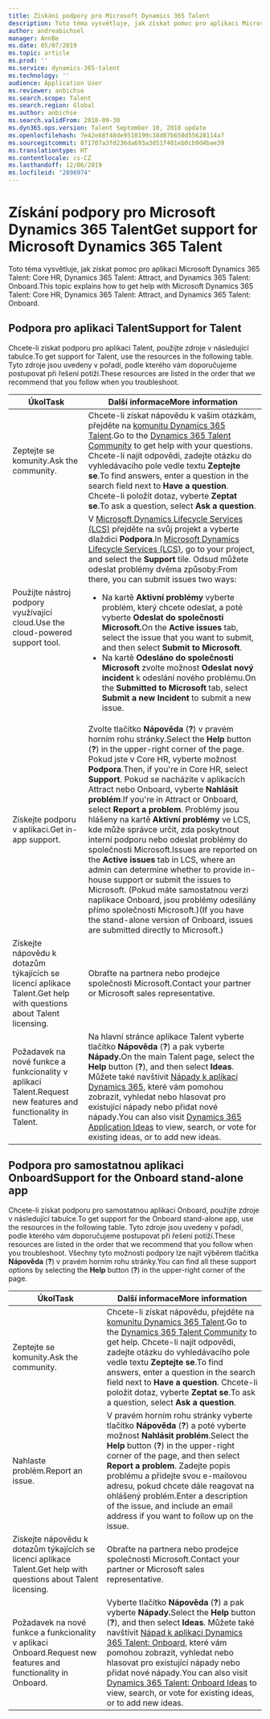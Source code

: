 ```yaml
---
title: Získání podpory pro Microsoft Dynamics 365 Talent
description: Toto téma vysvětluje, jak získat pomoc pro aplikaci Microsoft Dynamics 365 Talent.
author: andreabichsel
manager: AnnBe
ms.date: 05/07/2019
ms.topic: article
ms.prod: ''
ms.service: dynamics-365-talent
ms.technology: ''
audience: Application User
ms.reviewer: anbichse
ms.search.scope: Talent
ms.search.region: Global
ms.author: anbichse
ms.search.validFrom: 2018-09-30
ms.dyn365.ops.version: Talent September 10, 2018 update
ms.openlocfilehash: 7e42e68f48de9518199c38d07b650d55628114a7
ms.sourcegitcommit: 871707a3fd236da693a3d51f401eb0cb9d4bae39
ms.translationtype: HT
ms.contentlocale: cs-CZ
ms.lasthandoff: 12/06/2019
ms.locfileid: "2896974"
---
```

# <a name="get-support-for-microsoft-dynamics-365-talent"></a><span data-ttu-id="64462-103">Získání podpory pro Microsoft Dynamics 365 Talent</span><span class="sxs-lookup"><span data-stu-id="64462-103">Get support for Microsoft Dynamics 365 Talent</span></span>

<span data-ttu-id="64462-104">Toto téma vysvětluje, jak získat pomoc pro aplikaci Microsoft Dynamics 365 Talent: Core HR, Dynamics 365 Talent: Attract, and Dynamics 365 Talent: Onboard.</span><span class="sxs-lookup"><span data-stu-id="64462-104">This topic explains how to get help with Microsoft Dynamics 365 Talent: Core HR, Dynamics 365 Talent: Attract, and Dynamics 365 Talent: Onboard.</span></span>

## <a name="support-for-talent"></a><span data-ttu-id="64462-105">Podpora pro aplikaci Talent</span><span class="sxs-lookup"><span data-stu-id="64462-105">Support for Talent</span></span>

<span data-ttu-id="64462-106">Chcete-li získat podporu pro aplikaci Talent, použijte zdroje v následující tabulce.</span><span class="sxs-lookup"><span data-stu-id="64462-106">To get support for Talent, use the resources in the following table.</span></span> <span data-ttu-id="64462-107">Tyto zdroje jsou uvedeny v pořadí, podle kterého vám doporučujeme postupovat při řešení potíží.</span><span class="sxs-lookup"><span data-stu-id="64462-107">These resources are listed in the order that we recommend that you follow when you troubleshoot.</span></span>

| <span data-ttu-id="64462-108">Úkol</span><span class="sxs-lookup"><span data-stu-id="64462-108">Task</span></span> | <span data-ttu-id="64462-109">Další informace</span><span class="sxs-lookup"><span data-stu-id="64462-109">More information</span></span> |
|------|------------------|
| <span data-ttu-id="64462-110">Zeptejte se komunity.</span><span class="sxs-lookup"><span data-stu-id="64462-110">Ask the community.</span></span> | <span data-ttu-id="64462-111">Chcete-li získat nápovědu k vašim otázkám, přejděte na [komunitu Dynamics 365 Talent](https://community.dynamics.com/365/talent).</span><span class="sxs-lookup"><span data-stu-id="64462-111">Go to the [Dynamics 365 Talent Community](https://community.dynamics.com/365/talent) to get help with your questions.</span></span> <span data-ttu-id="64462-112">Chcete-li najít odpovědi, zadejte otázku do vyhledávacího pole vedle textu **Zeptejte se**.</span><span class="sxs-lookup"><span data-stu-id="64462-112">To find answers, enter a question in the search field next to **Have a question**.</span></span> <span data-ttu-id="64462-113">Chcete-li položit dotaz, vyberte **Zeptat se**.</span><span class="sxs-lookup"><span data-stu-id="64462-113">To ask a question, select **Ask a question**.</span></span> |
| <span data-ttu-id="64462-114">Použijte nástroj podpory využívající cloud.</span><span class="sxs-lookup"><span data-stu-id="64462-114">Use the cloud-powered support tool.</span></span> | <span data-ttu-id="64462-115">V [Microsoft Dynamics Lifecycle Services (LCS)](https://lcs.dynamics.com/) přejděte na svůj projekt a vyberte dlaždici **Podpora**.</span><span class="sxs-lookup"><span data-stu-id="64462-115">In [Microsoft Dynamics Lifecycle Services (LCS)](https://lcs.dynamics.com/), go to your project, and select the **Support** tile.</span></span> <span data-ttu-id="64462-116">Odsud můžete odeslat problémy dvěma způsoby:</span><span class="sxs-lookup"><span data-stu-id="64462-116">From there, you can submit issues two ways:</span></span><ul><li><span data-ttu-id="64462-117">Na kartě **Aktivní problémy** vyberte problém, který chcete odeslat, a poté vyberte **Odeslat do společnosti Microsoft.**</span><span class="sxs-lookup"><span data-stu-id="64462-117">On the **Active issues** tab, select the issue that you want to submit, and then select **Submit to Microsoft**.</span></span></li><li><span data-ttu-id="64462-118">Na kartě **Odesláno do společnosti Microsoft** zvolte možnost **Odeslat nový incident** k odeslání nového problému.</span><span class="sxs-lookup"><span data-stu-id="64462-118">On the **Submitted to Microsoft** tab, select **Submit a new Incident** to submit a new issue.</span></span></li></ul> |
| <span data-ttu-id="64462-119">Získejte podporu v aplikaci.</span><span class="sxs-lookup"><span data-stu-id="64462-119">Get in-app support.</span></span> | <span data-ttu-id="64462-120">Zvolte tlačítko **Nápověda** (**?**) v pravém horním rohu stránky.</span><span class="sxs-lookup"><span data-stu-id="64462-120">Select the **Help** button (**?**) in the upper-right corner of the page.</span></span> <span data-ttu-id="64462-121">Pokud jste v Core HR, vyberte možnost **Podpora**.</span><span class="sxs-lookup"><span data-stu-id="64462-121">Then, if you're in Core HR, select **Support**.</span></span> <span data-ttu-id="64462-122">Pokud se nacházíte v aplikacích Attract nebo Onboard, vyberte **Nahlásit problém**.</span><span class="sxs-lookup"><span data-stu-id="64462-122">If you're in Attract or Onboard, select **Report a problem**.</span></span> <span data-ttu-id="64462-123">Problémy jsou hlášeny na kartě **Aktivní problémy** ve LCS, kde může správce určit, zda poskytnout interní podporu nebo odeslat problémy do společnosti Microsoft.</span><span class="sxs-lookup"><span data-stu-id="64462-123">Issues are reported on the **Active issues** tab in LCS, where an admin can determine whether to provide in-house support or submit the issues to Microsoft.</span></span> <span data-ttu-id="64462-124">(Pokud máte samostatnou verzi naplikace Onboard, jsou problémy odesílány přímo společnosti Microsoft.)</span><span class="sxs-lookup"><span data-stu-id="64462-124">(If you have the stand-alone version of Onboard, issues are submitted directly to Microsoft.)</span></span> |
| <span data-ttu-id="64462-125">Získejte nápovědu k dotazům týkajících se licencí aplikace Talent.</span><span class="sxs-lookup"><span data-stu-id="64462-125">Get help with questions about Talent licensing.</span></span> | <span data-ttu-id="64462-126">Obraťte na partnera nebo prodejce společnosti Microsoft.</span><span class="sxs-lookup"><span data-stu-id="64462-126">Contact your partner or Microsoft sales representative.</span></span> |
| <span data-ttu-id="64462-127">Požadavek na nové funkce a funkcionality v aplikaci Talent.</span><span class="sxs-lookup"><span data-stu-id="64462-127">Request new features and functionality in Talent.</span></span> | <span data-ttu-id="64462-128">Na hlavní stránce aplikace Talent vyberte tlačítko **Nápověda** (**?**) a pak vyberte **Nápady.**</span><span class="sxs-lookup"><span data-stu-id="64462-128">On the main Talent page, select the **Help** button (**?**), and then select **Ideas**.</span></span> <span data-ttu-id="64462-129">Můžete také navštívit [Nápady k aplikaci Dynamics 365](https://experience.dynamics.com/ideas/), které vám pomohou zobrazit, vyhledat nebo hlasovat pro existující nápady nebo přidat nové nápady.</span><span class="sxs-lookup"><span data-stu-id="64462-129">You can also visit [Dynamics 365 Application Ideas](https://experience.dynamics.com/ideas/) to view, search, or vote for existing ideas, or to add new ideas.</span></span> |

## <a name="support-for-the-onboard-stand-alone-app"></a><span data-ttu-id="64462-130">Podpora pro samostatnou aplikaci Onboard</span><span class="sxs-lookup"><span data-stu-id="64462-130">Support for the Onboard stand-alone app</span></span>

<span data-ttu-id="64462-131">Chcete-li získat podporu pro samostatnou aplikaci Onboard, použijte zdroje v následující tabulce.</span><span class="sxs-lookup"><span data-stu-id="64462-131">To get support for the Onboard stand-alone app, use the resources in the following table.</span></span> <span data-ttu-id="64462-132">Tyto zdroje jsou uvedeny v pořadí, podle kterého vám doporučujeme postupovat při řešení potíží.</span><span class="sxs-lookup"><span data-stu-id="64462-132">These resources are listed in the order that we recommend that you follow when you troubleshoot.</span></span> <span data-ttu-id="64462-133">Všechny tyto možnosti podpory lze najít výběrem tlačítka **Nápověda** (**?**) v pravém horním rohu stránky.</span><span class="sxs-lookup"><span data-stu-id="64462-133">You can find all these support options by selecting the **Help** button (**?**) in the upper-right corner of the page.</span></span>

| <span data-ttu-id="64462-134">Úkol</span><span class="sxs-lookup"><span data-stu-id="64462-134">Task</span></span> | <span data-ttu-id="64462-135">Další informace</span><span class="sxs-lookup"><span data-stu-id="64462-135">More information</span></span> |
|------|------------------|
| <span data-ttu-id="64462-136">Zeptejte se komunity.</span><span class="sxs-lookup"><span data-stu-id="64462-136">Ask the community.</span></span> | <span data-ttu-id="64462-137">Chcete-li získat nápovědu, přejděte na [komunitu Dynamics 365 Talent](https://community.dynamics.com/365/talent).</span><span class="sxs-lookup"><span data-stu-id="64462-137">Go to the [Dynamics 365 Talent Community](https://community.dynamics.com/365/talent) to get help.</span></span> <span data-ttu-id="64462-138">Chcete-li najít odpovědi, zadejte otázku do vyhledávacího pole vedle textu **Zeptejte se**.</span><span class="sxs-lookup"><span data-stu-id="64462-138">To find answers, enter a question in the search field next to **Have a question**.</span></span> <span data-ttu-id="64462-139">Chcete-li položit dotaz, vyberte **Zeptat se**.</span><span class="sxs-lookup"><span data-stu-id="64462-139">To ask a question, select **Ask a question**.</span></span> |
| <span data-ttu-id="64462-140">Nahlaste problém.</span><span class="sxs-lookup"><span data-stu-id="64462-140">Report an issue.</span></span> | <span data-ttu-id="64462-141">V pravém horním rohu stránky vyberte tlačítko **Nápověda** (**?**) a poté vyberte možnost **Nahlásit problém**.</span><span class="sxs-lookup"><span data-stu-id="64462-141">Select the **Help** button (**?**) in the upper-right corner of the page, and then select **Report a problem**.</span></span> <span data-ttu-id="64462-142">Zadejte popis problému a přidejte svou e-mailovou adresu, pokud chcete dále reagovat na ohlášený problém.</span><span class="sxs-lookup"><span data-stu-id="64462-142">Enter a description of the issue, and include an email address if you want to follow up on the issue.</span></span> |
| <span data-ttu-id="64462-143">Získejte nápovědu k dotazům týkajících se licencí aplikace Talent.</span><span class="sxs-lookup"><span data-stu-id="64462-143">Get help with questions about Talent licensing.</span></span> | <span data-ttu-id="64462-144">Obraťte na partnera nebo prodejce společnosti Microsoft.</span><span class="sxs-lookup"><span data-stu-id="64462-144">Contact your partner or Microsoft sales representative.</span></span> |
| <span data-ttu-id="64462-145">Požadavek na nové funkce a funkcionality v aplikaci Onboard.</span><span class="sxs-lookup"><span data-stu-id="64462-145">Request new features and functionality in Onboard.</span></span> | <span data-ttu-id="64462-146">Vyberte tlačítko **Nápověda** (**?**) a pak vyberte **Nápady.**</span><span class="sxs-lookup"><span data-stu-id="64462-146">Select the **Help** button (**?**), and then select **Ideas**.</span></span> <span data-ttu-id="64462-147">Můžete také navštívit [Nápad k aplikaci Dynamics 365 Talent: Onboard](https://experience.dynamics.com/ideas/categories/?forum=569a7fb2-8327-e911-a95a-000d3a4f3883&forumName=Dynamics%20365%20for%20Talent%3A%20Onboard), které vám pomohou zobrazit, vyhledat nebo hlasovat pro existující nápady nebo přidat nové nápady.</span><span class="sxs-lookup"><span data-stu-id="64462-147">You can also visit [Dynamics 365 Talent: Onboard Ideas](https://experience.dynamics.com/ideas/categories/?forum=569a7fb2-8327-e911-a95a-000d3a4f3883&forumName=Dynamics%20365%20for%20Talent%3A%20Onboard) to view, search, or vote for existing ideas, or to add new ideas.</span></span> |

